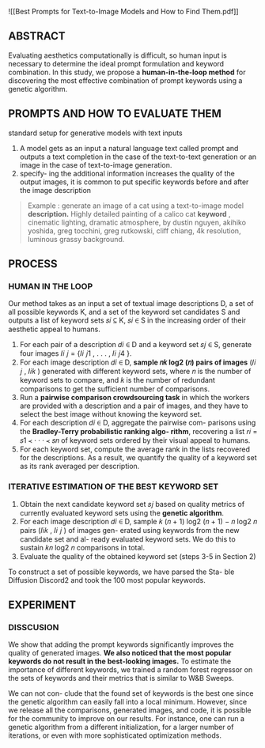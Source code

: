 ![[Best Prompts for Text-to-Image Models and How to Find Them.pdf]]

## ABSTRACT
Evaluating aesthetics computationally is difficult, so human input is necessary to determine the ideal prompt formulation and keyword combination. In this study, we propose a **human-in-the-loop method** for discovering the most effective combination of prompt keywords using a genetic algorithm. 

## PROMPTS AND HOW TO EVALUATE THEM
standard setup for generative models with text inputs
1. A model gets as an input a natural language text called prompt and outputs a text completion in the case of the text-to-text generation or an image in the case of text-to-image generation.
2. specify- ing the additional information increases the quality of the output images, it is common to put specific keywords before and after the image description
> Example : generate an image of a cat using a text-to-image model
> 	**description.**
> 	Highly detailed painting of a calico cat
> 	**keyword**
> 	, cinematic lighting, dramatic atmosphere, by dustin nguyen, akihiko yoshida, greg tocchini, greg rutkowski, cliff chiang, 4k resolution, luminous grassy background.

## PROCESS
### HUMAN IN THE LOOP
Our method takes as an input a set of textual image descriptions D, a set of all possible keywords K, and a set of the keyword set candidates S and outputs a list of keyword sets 𝑠𝑖 ⊆ K, 𝑠𝑖 ∈ S in the increasing order of their aesthetic appeal to humans.
1. For each pair of a description 𝑑𝑖 ∈ D and a keyword set 𝑠𝑗 ∈ S, generate four images 𝐼𝑖 𝑗 = {𝐼𝑖 𝑗1 , . . . , 𝐼𝑖 𝑗4 }.
2. For each image description 𝑑𝑖 ∈ D, **sample 𝑛𝑘 log2 (𝑛) pairs of images** (𝐼𝑖 𝑗 , 𝐼𝑖𝑘 ) generated with different keyword sets, where 𝑛 is the number of keyword sets to compare, and 𝑘 is the number of redundant comparisons to get the sufficient number of comparisons.
3. Run a **pairwise comparison crowdsourcing task** in which the workers are provided with a description and a pair of images, and they have to select the best image without knowing the keyword set.
4. For each description 𝑑𝑖 ∈ D, aggregate the pairwise com- parisons using the **Bradley-Terry probabilistic ranking algo- rithm**, recovering a list 𝑟𝑖 = 𝑠1 ≺ · · · ≺ 𝑠𝑛 of keyword sets ordered by their visual appeal to humans.
5. For each keyword set, compute the average rank in the lists recovered for the descriptions. As a result, we quantify the quality of a keyword set as its rank averaged per description.

### ITERATIVE ESTIMATION OF THE BEST KEYWORD SET
1. Obtain the next candidate keyword set 𝑠𝑗 based on quality metrics of currently evaluated keyword sets using the **genetic algorithm**.
2. For each image description 𝑑𝑖 ∈ D, sample 𝑘 (𝑛 + 1) log2 (𝑛 + 1) − 𝑛 log2 𝑛 pairs (𝐼𝑖𝑘 , 𝐼𝑖 𝑗 ) of images gen- erated using keywords from the new candidate set and al- ready evaluated keyword sets. We do this to sustain 𝑘𝑛 log2 𝑛 comparisons in total.
3. Evaluate the quality of the obtained keyword set (steps 3-5 in Section 2)

To construct a set of possible keywords, we have parsed the Sta- ble Diffusion Discord2 and took the 100 most popular keywords.

## EXPERIMENT
### DISSCUSION
We show that adding the prompt keywords significantly improves the quality of generated images. **We also noticed that the most popular keywords do not result in the best-looking images.** To estimate the importance of different keywords, we trained a random forest regressor on the sets of keywords and their metrics that is similar to W&B Sweeps.

We can not con- clude that the found set of keywords is the best one since the genetic algorithm can easily fall into a local minimum. However, since we release all the comparisons, generated images, and code, it is possible for the community to improve on our results. For instance, one can run a genetic algorithm from a different initialization, for a larger number of iterations, or even with more sophisticated optimization methods. 
